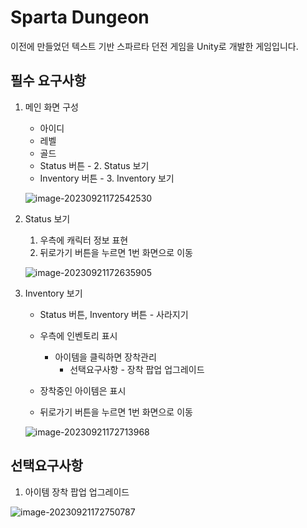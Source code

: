 # Sparta Dungeon

이전에 만들었던 텍스트 기반 스파르타 던전 게임을 Unity로 개발한 게임입니다.



## 필수 요구사항

1. 메인 화면 구성

   * 아이디
   * 레벨
   * 골드
   * Status 버튼  - 2. Status 보기
   * Inventory 버튼  - 3. Inventory 보기

   ![image-20230921172542530](https://github.com/kyj0701/SpartaDungeon/assets/31722243/a54a0215-bb07-489a-b0f5-63ecb0561d31)


2. Status 보기

   1. 우측에 캐릭터 정보 표현
   2. 뒤로가기 버튼을 누르면 1번 화면으로 이동

   ![image-20230921172635905](https://github.com/kyj0701/SpartaDungeon/assets/31722243/e7e21540-c925-4ad3-b381-210cbb26dd36)


3. Inventory 보기

   - Status 버튼, Inventory 버튼 - 사라지기

   - 우측에 인벤토리 표시
     - 아이템을 클릭하면 장착관리
       - 선택요구사항 - 장착 팝업 업그레이드

   - 장착중인 아이템은 표시

   - 뒤로가기 버튼을 누르면 1번 화면으로 이동

   ![image-20230921172713968](https://github.com/kyj0701/SpartaDungeon/assets/31722243/9a34cfa2-b235-474e-a340-43cf1825c0d2)




## 선택요구사항

1. 아이템 장착 팝업 업그레이드

![image-20230921172750787](https://github.com/kyj0701/SpartaDungeon/assets/31722243/af7c203d-2bb6-457e-8bcc-c4fd9b653af9)
